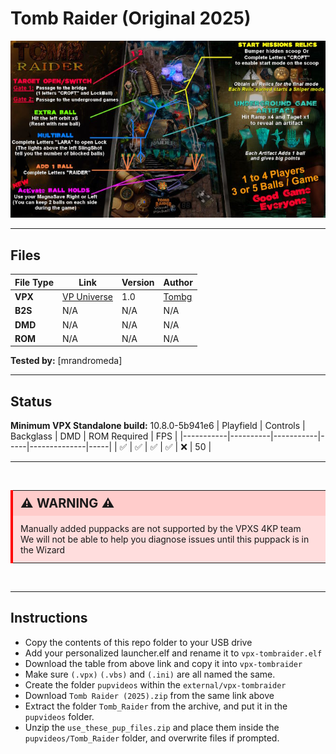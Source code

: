 # Tomb Raider (Original 2025)

![Table Preview](../../images/vpx-tombraider-preview.jpg)

---

## Files
| File Type | Link | Version | Author | 
|-----------|--------|----------|--------------|
| **VPX** | [VP Universe](https://vpuniverse.com/files/file/23320-tomb-raider-original-2025/) | 1.0 | [Tombg](https://vpuniverse.com/profile/61082-tombg/) |
| **B2S** | N/A | N/A | N/A |
| **DMD** | N/A | N/A | N/A |
| **ROM** | N/A | N/A | N/A |

**Tested by:** [mrandromeda]

---

## Status 
**Minimum VPX Standalone build:** 10.8.0-5b941e6
| Playfield | Controls | Backglass | DMD | ROM Required | FPS | 
|-----------|----------|-----------|-----|--------------|-----|
| :white_check_mark: | :white_check_mark: | :white_check_mark: | :white_check_mark: | :x: | 50 |

---

<br>
<table>
  <tr>
    <td style="background-color: #FFDDDD; padding: 0; border-left: 4px solid #FF0000;">
      <div style="padding: 8px 12px; background-color: #FFCCCB; font-weight: bold;font-size: 20px;">
        <strong>⚠️ WARNING ⚠️</strong>
      </div>
      <div style="padding: 12px 12px 12px 12px;">
        Manually added puppacks are not supported by the VPXS 4KP team<br>We will not be able to help you diagnose issues until this puppack is in the Wizard
      </div>
    </td>
  </tr>
</table>
<br>

---

## Instructions
- Copy the contents of this repo folder to your USB drive
- Add your personalized launcher.elf and rename it to `vpx-tombraider.elf`
- Download the table from above link and copy it into `vpx-tombraider`
- Make sure `(.vpx)` `(.vbs)` and `(.ini)` are all named the same.
- Create the folder `pupvideos` within the `external/vpx-tombraider`
- Download `Tomb Raider (2025).zip` from the same link above
- Extract the folder `Tomb_Raider` from the archive, and put it in the `pupvideos` folder.
- Unzip the `use_these_pup_files.zip` and place them inside the `pupvideos/Tomb_Raider` folder, and overwrite files if prompted.

